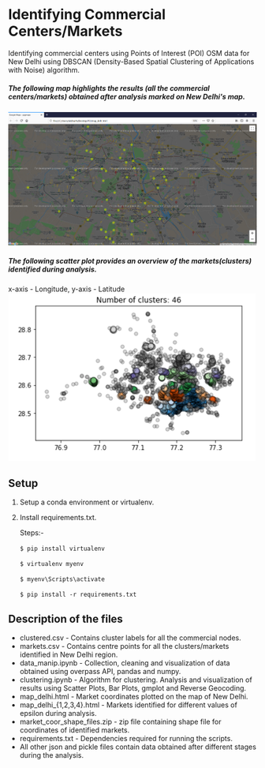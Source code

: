 Identifying Commercial Centers/Markets
====================================================

Identifying commercial centers using Points of Interest (POI) OSM data for New Delhi using DBSCAN (Density-Based Spatial Clustering of Applications with Noise) algorithm.

##### The following map highlights the results (all the commercial centers/markets) obtained after analysis marked on New Delhi's map.

<img src="results/commercial_centers.PNG">

##### The following scatter plot provides an overview of the markets(clusters) identified during analysis.
x-axis - Longitude, y-axis - Latitude
<img src="results/clusters.PNG">

Setup
----------------------
1) Setup a conda environment or virtualenv.
2) Install requirements.txt.

   Steps:-
   
   ```$ pip install virtualenv ```
   
   ```$ virtualenv myenv```

   ```$ myenv\Scripts\activate```

   ```$ pip install -r requirements.txt```
   
   
Description of the files
-----------------------------
-  clustered.csv - Contains cluster labels for all the commercial nodes.
-  markets.csv - Contains centre points for all the clusters/markets identified in New Delhi region.
-  data_manip.ipynb - Collection, cleaning and visualization of data obtained using overpass API, pandas and numpy.
-  clustering.ipynb - Algorithm for clustering. Analysis and visualization of results using Scatter Plots, Bar Plots, gmplot and Reverse Geocoding.
-  map_delhi.html - Market coordinates plotted on the map of New Delhi.
-  map_delhi_{1,2,3,4}.html - Markets identified for different values of epsilon during analysis.
-  market_coor_shape_files.zip - zip file containing shape file for coordinates of identified markets.
-  requirements.txt - Dependencies required for running the scripts.
-  All other json and pickle files contain data obtained after different stages during the analysis.
